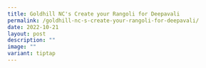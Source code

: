 ```yaml
---
title: Goldhill NC's Create your Rangoli for Deepavali
permalink: /goldhill-nc-s-create-your-rangoli-for-deepavali/
date: 2022-10-21
layout: post
description: ""
image: ""
variant: tiptap
---
```

